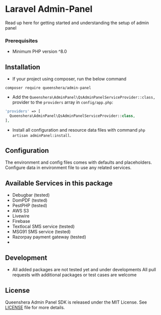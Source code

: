 # Laravel Admin-Panel
Read up here for getting started and understanding the setup of admin panel

### Prerequisites
- Minimum PHP version ^8.0


## Installation

-   If your project using composer, run the below command

```
composer require queenshera/admin-panel
```

- Add the `Queenshera\AdminPanel\QsAdminPanelServiceProvider::class,` provider to the `providers` array in `config/app.php`:

```php
'providers' => [
  Queenshera\AdminPanel\QsAdminPanelServiceProvider::class,
],
```

- Install all configuration and resource data files with command `php artisan adminPanel:install`. 

## Configuration

The environment and config files comes with defaults and placeholders. Configure data in environment file to use any related services.

## Available Services in this package
- Debugbar (tested)
- DomPDF (tested)
- PestPHP (tested)
- AWS S3
- Livewire
- Firebase
- Textlocal SMS service (tested)
- MSG91 SMS service (tested)
- Razorpay payment gateway (tested)
- 

## Development

- All added packages are not tested yet and under developments
All pull requests with additional packages or test cases are welcome

## License

Queenshera Admin Panel SDK is released under the MIT License. See [LICENSE](https://github.com/queenshera/laravel-admin-panel/blob/dev/LICENCE) file for more details.
